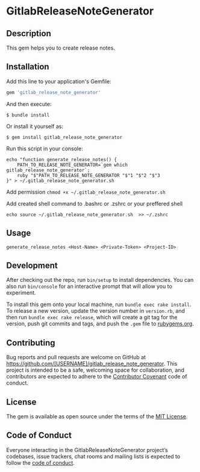# GitlabReleaseNoteGenerator

## Description 

This gem helps you to create release notes.

## Installation

Add this line to your application's Gemfile:

```ruby
gem 'gitlab_release_note_generator'
```

And then execute:

    $ bundle install

Or install it yourself as:

    $ gem install gitlab_release_note_generator

Run this script in your console:
```
echo "function generate_release_notes() {    
	PATH_TO_RELEASE_NOTE_GENERATOR=`gem which gitlab_release_note_generator`;
    ruby "$"PATH_TO_RELEASE_NOTE_GENERATOR "$"1 "$"2 "$"3 
}" > ~/.gitlab_release_note_generator.sh    
```

Add permission ```chmod +x ~/.gitlab_release_note_generator.sh```

Add created shell command to .bashrc or .zshrc or your preffered shell
```
echo source ~/.gitlab_release_note_generator.sh  >> ~/.zshrc
```

## Usage

```
generate_release_notes <Host-Name> <Private-Token> <Project-ID> 
```

## Development

After checking out the repo, run `bin/setup` to install dependencies. You can also run `bin/console` for an interactive prompt that will allow you to experiment.

To install this gem onto your local machine, run `bundle exec rake install`. To release a new version, update the version number in `version.rb`, and then run `bundle exec rake release`, which will create a git tag for the version, push git commits and tags, and push the `.gem` file to [rubygems.org](https://rubygems.org).

## Contributing

Bug reports and pull requests are welcome on GitHub at https://github.com/[USERNAME]/gitlab_release_note_generator. This project is intended to be a safe, welcoming space for collaboration, and contributors are expected to adhere to the [Contributor Covenant](http://contributor-covenant.org) code of conduct.

## License

The gem is available as open source under the terms of the [MIT License](https://opensource.org/licenses/MIT).

## Code of Conduct

Everyone interacting in the GitlabReleaseNoteGenerator project’s codebases, issue trackers, chat rooms and mailing lists is expected to follow the [code of conduct](https://github.com/[USERNAME]/gitlab_release_note_generator/blob/master/CODE_OF_CONDUCT.md).
